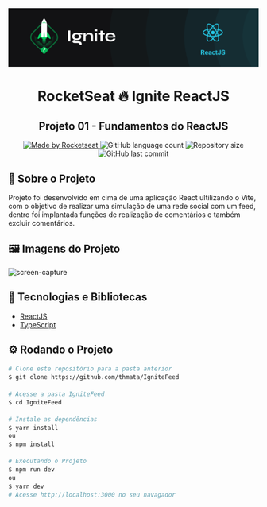 <!-- Logotipo -->
<div align="center">
  <img src="./src/assets/ignite.png">
</div>

<!-- Title -->
<h1 align="center"> RocketSeat 🔥 Ignite ReactJS </h1>

<!-- Subtitle -->
<h2 align="center"> Projeto 01 - Fundamentos do ReactJS </h2>

<!-- Badges -->
<p align="center">
  <a href="https://rocketseat.com.br">
    <img alt="Made by Rocketseat" src="https://img.shields.io/badge/made%20by-Rocketseat-%2306b656?style=flat-square">
  </a>
  <img alt="GitHub language count" src="https://img.shields.io/github/languages/count/brunoemferreira/rocketseat-ignite-dt-money?color=%2304D361?style=flat-square">
  <img alt="Repository size" src="https://img.shields.io/github/repo-size/brunoemferreira/rocketseat-ignite-dt-money?style=flat-square">
  <img alt="GitHub last commit" src="https://img.shields.io/github/last-commit/brunoemferreira/rocketseat-ignite-dt-money?style=flat-square">
</p>

<!-- Sobre o Projeto -->
## 🚀 Sobre o Projeto
Projeto foi desenvolvido em cima de uma aplicação React ultilizando o Vite, com o objetivo de realizar uma simulação de uma rede social com um feed, dentro foi implantada funções de realização de comentários e também excluir comentários.

## 🖼️ Imagens do Projeto

  ![screen-capture](https://user-images.githubusercontent.com/85140172/173465440-6a3f7fde-035c-406a-a8c6-baf5103b7abe.gif)


## 🧰 Tecnologias e Bibliotecas

* [ReactJS](https://pt-br.reactjs.org/tutorial/tutorial.html)
* [TypeScript](https://www.typescriptlang.org/)

## ⚙️ Rodando o Projeto
```bash
# Clone este repositório para a pasta anterior
$ git clone https://github.com/thmata/IgniteFeed

# Acesse a pasta IgniteFeed
$ cd IgniteFeed

# Instale as dependências
$ yarn install
ou
$ npm install

# Executando o Projeto
$ npm run dev 
ou
$ yarn dev
# Acesse http://localhost:3000 no seu navagador
```
